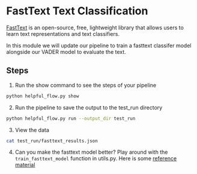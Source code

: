 # FastText Text Classification

[FastText](https://fasttext.cc/) is an open-source, free, lightweight library that allows users to learn text representations and text classifiers.

In this module we will update our pipeline to train a fasttext classifer model alongside our VADER model to evaluate the text.

## Steps

1. Run the show command to see the steps of your pipeline

```bash
python helpful_flow.py show
```

2. Run the pipeline to save the output to the test_run directory

```bash
python helpful_flow.py run --output_dir test_run
```

3. View the data 

```bash
cat test_run/fasttext_results.json
```

4. Can you make the fasttext model better? Play around with the `train_fasttext_model` function in utils.py. Here is some [reference material](https://fasttext.cc/docs/en/supervised-tutorial.html) 



